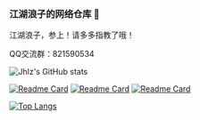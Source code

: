 ### 江湖浪子的网络仓库 👋

江湖浪子，参上！请多多指教了哦！

QQ交流群：821590534

<!-- 统计统计卡片 -->
![Jhlz's GitHub stats](https://jhlz-github-stats.vercel.app/api?username=jhlzlove&show_icons=true&theme=shades-of-purple)


<!-- GitHub更多置顶 -->
[![Readme Card](https://jhlz-github-stats.vercel.app/api/pin/?username=jhlzlove&repo=github-readme-stats)](https://github.com/jhlzlove/github-readme-stats) [![Readme Card](https://jhlz-github-stats.vercel.app/api/pin/?username=jhlzlove&repo=market)](https://github.com/jhlzlove/market)  [![Readme Card](https://jhlz-github-stats.vercel.app/api/pin/?username=jhlzlove&repo=jhlzlove.github.io)](https://github.com/jhlzlove/jhlzlove.github.io)

<!-- 热门语言卡片 -->
[![Top Langs](https://jhlz-github-stats.vercel.app/api/top-langs/?username=jhlzlove&layout=compact)](https://github.com/jhlzlove/market)

